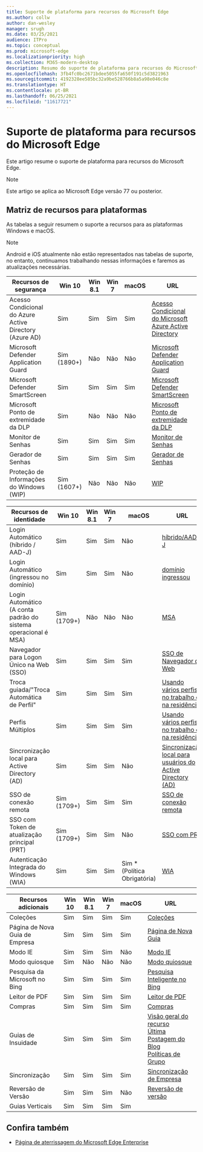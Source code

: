 ```yaml
---
title: Suporte de plataforma para recursos do Microsoft Edge
ms.author: collw
author: dan-wesley
manager: srugh
ms.date: 03/25/2021
audience: ITPro
ms.topic: conceptual
ms.prod: microsoft-edge
ms.localizationpriority: high
ms.collection: M365-modern-desktop
description: Resumo do suporte de plataforma para recursos do Microsoft Edge
ms.openlocfilehash: 3fb4fc0bc2671bdee5055fa650f191c5d3821963
ms.sourcegitcommit: 4192328ee585bc32a9be528766b8a5a98e046c8e
ms.translationtype: HT
ms.contentlocale: pt-BR
ms.lasthandoff: 06/25/2021
ms.locfileid: "11617721"
---
```

# <a name="platform-support-for-microsoft-edge-features"></a>Suporte de plataforma para recursos do Microsoft Edge

Este artigo resume o suporte de plataforma para recursos do Microsoft Edge.

> [!NOTE]
> Este artigo se aplica ao Microsoft Edge versão 77 ou posterior.

## <a name="feature-matrix-for-platforms"></a>Matriz de recursos para plataformas

As tabelas a seguir resumem o suporte a recursos para as plataformas Windows e macOS.

> [!NOTE]
> Android e iOS atualmente não estão representados nas tabelas de suporte, no entanto, continuamos trabalhando nessas informações e faremos as atualizações necessárias.

| Recursos de segurança |Win 10|Win 8.1|Win 7|macOS|URL|
|--------|-------|--------|-----|-------|---|
|Acesso Condicional do Azure Active Directory (Azure AD)|Sim|Sim|Sim|Sim|[Acesso Condicional do Microsoft Azure Active Directory](/deployedge/ms-edge-security-conditional-access#accessing-conditional-access-protected-resources-in-microsoft-edge)|
|Microsoft Defender Application Guard|Sim (1890+)|Não|Não|Não|[Microsoft Defender Application Guard](/deployedge/microsoft-edge-security-windows-defender-application-guard) |
|Microsoft Defender SmartScreen|Sim|Sim|Sim|Sim|[Microsoft Defender SmartScreen](/deployedge/microsoft-edge-security-smartscreen) |
|Microsoft Ponto de extremidade da DLP|Sim|Não|Não|Não|[Microsoft Ponto de extremidade da DLP](/deployedge/microsoft-edge-security-dlp#microsoft-endpoint-data-loss-prevention-endpoint-dlp)|
|Monitor de Senhas|Sim|Sim|Sim|Sim|[Monitor de Senhas](https://blogs.windows.com/msedgedev/2021/01/21/edge-88-privacy/)|
|Gerador de Senhas|Sim|Sim|Sim|Sim|[Gerador de Senhas](https://blogs.windows.com/msedgedev/2021/01/21/edge-88-privacy/)|
|Proteção de Informações do Windows (WIP)|Sim (1607+)|Não|Não|Não|[WIP](/deployedge/microsoft-edge-security-windows-information-protection#system-requirements)|

|Recursos de identidade| Win 10 | Win 8.1 | Win 7 | macOS | URL |
|--|--|--|--|--|--|
|Login Automático (híbrido / AAD-J)|Sim|Sim|Sim|Não|[híbrido/AAD-J](/deployedge/microsoft-edge-security-identity#automatic-sign-in)|
|Login Automático (ingressou no domínio)|Sim|Sim|Sim|Não|[domínio ingressou](/deployedge/microsoft-edge-security-identity#automatic-sign-in)|
|Login Automático (A conta padrão do sistema operacional é MSA)|Sim (1709+)|Não|Não|Não|[MSA](/deployedge/microsoft-edge-security-identity#automatic-sign-in)|
|Navegador para Logon Único na Web (SSO)|Sim|Sim|Sim|Sim|[SSO de Navegador da Web](https://www.microsoft.com/microsoft-365/roadmap?featureid=66332)|
|Troca guiada/"Troca Automática de Perfil"|Sim|Sim|Sim|Sim|[Usando vários perfis no trabalho e na residência](https://blogs.windows.com/msedgedev/2020/04/30/automatic-profile-switching/) |
|Perfis Múltiplos|Sim|Sim|Sim|Sim|[Usando vários perfis no trabalho e na residência](https://blogs.windows.com/msedgedev/2020/04/30/automatic-profile-switching/) |
|Sincronização local para Active Directory (AD)|Sim|Sim|Sim|Não|[Sincronização local para usuários do Active Directory (AD)](/deployedge/microsoft-edge-on-premises-sync) |
|SSO de conexão remota|Sim (1709+)|Sim|Sim|Sim|[SSO de conexão remota](/deployedge/microsoft-edge-security-identity#seamless-sso)|
|SSO com Token de atualização principal (PRT)|Sim (1709+)|Sim|Sim|Não|[SSO com PRT](/deployedge/microsoft-edge-security-identity#sso-with-primary-refresh-token-prt)|
|Autenticação Integrada do Windows (WIA)|Sim|Sim|Sim|Sim * (Política Obrigatória)|[WIA](/deployedge/microsoft-edge-security-identity#windows-integrated-authentication-wia)|

|Recursos adicionais|Win 10|Win 8.1|Win 7|macOS|URL|
|--------|-------|--------|-----|-------|---|
|Coleções|Sim|Sim|Sim|Sim|[Coleções](https://blogs.windows.com/msedgedev/2019/12/09/improvements-collections-sync-microsoft-edge/) |
|Página de Nova Guia de Empresa|Sim|Sim|Sim|Sim|[Página de Nova Guia](https://blogs.windows.com/msedgedev/2020/10/29/enterprise-new-tab-page-my-feed/) |
|Modo IE|Sim|Sim|Sim|Não|[Modo IE](/deployedge/edge-ie-mode#prerequisites)|
|Modo quiosque|Sim|Não|Não|Não|[Modo quiosque](/deployedge/microsoft-edge-configure-kiosk-mode)|
|Pesquisa da Microsoft no Bing|Sim|Sim|Sim|Sim|[Pesquisa Inteligente no Bing](https://www.microsoft.com/edge/business/intelligent-search-with-bing) |
|Leitor de PDF|Sim|Sim|Sim|Sim|[Leitor de PDF](/deployedge/microsoft-edge-pdf) |
|Compras|Sim|Sim|Sim|Sim|[Compras](https://techcommunity.microsoft.com/t5/articles/introducing-shopping-with-microsoft-edge/m-p/1870080) |
|Guias de Insuidade|Sim|Sim|Sim|Sim|[Visão geral do recurso](/deployedge/microsoft-edge-relnote-stable-channel)<br>[Última Postagem do Blog](https://blogs.windows.com/msedgedev/2021/03/04/edge-89-performance/)<br>[Políticas de Grupo](/deployedge/microsoft-edge-policies#sleeping-tabs-settings)|
|Sincronização|Sim|Sim|Sim|Sim| [Sincronização de Empresa](/deployedge/microsoft-edge-enterprise-sync) |
|Reversão de Versão|Sim|Sim|Sim|Não|[Reversão de versão](/deployedge/edge-learnmore-rollback) |
|Guias Verticais|Sim|Sim|Sim|Sim| |

## <a name="see-also"></a>Confira também

- [Página de aterrissagem do Microsoft Edge Enterprise](https://aka.ms/EdgeEnterprise)